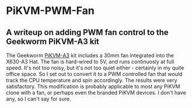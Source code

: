 # PiKVM-PWM-Fan
## A writeup on adding PWM fan control to the Geekworm PiKVM-A3 kit
The Geekworm [PiKVM-A3](https://geekworm.com/products/pikvm-a3) kit includes a 30mm fan integrated into the X630-A3 Hat. The fan is hard-wired to 5V, and runs continuosly at full speed. It's not too noisy, but it's not too quiet either - certainly in my quite office space. So I set out to convert it to a PWM controlled fan that would track the CPU temperature and spin accordingly. The results were very satisfactory. This modification is probably applicable to most any PiKVM clone with a fan, or perhaps even the branded PiKVM devices. I don't have any, so I can't say for sure.

